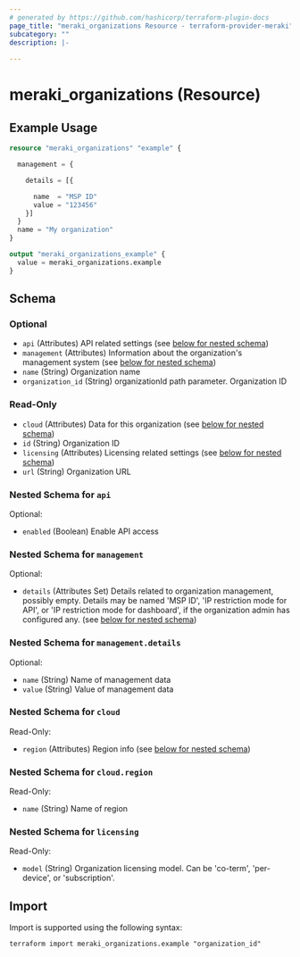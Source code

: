 ```yaml
---
# generated by https://github.com/hashicorp/terraform-plugin-docs
page_title: "meraki_organizations Resource - terraform-provider-meraki"
subcategory: ""
description: |-
  
---
```


# meraki_organizations (Resource)



## Example Usage

```terraform
resource "meraki_organizations" "example" {

  management = {

    details = [{

      name  = "MSP ID"
      value = "123456"
    }]
  }
  name = "My organization"
}

output "meraki_organizations_example" {
  value = meraki_organizations.example
}
```

<!-- schema generated by tfplugindocs -->
## Schema

### Optional

- `api` (Attributes) API related settings (see [below for nested schema](#nestedatt--api))
- `management` (Attributes) Information about the organization's management system (see [below for nested schema](#nestedatt--management))
- `name` (String) Organization name
- `organization_id` (String) organizationId path parameter. Organization ID

### Read-Only

- `cloud` (Attributes) Data for this organization (see [below for nested schema](#nestedatt--cloud))
- `id` (String) Organization ID
- `licensing` (Attributes) Licensing related settings (see [below for nested schema](#nestedatt--licensing))
- `url` (String) Organization URL

<a id="nestedatt--api"></a>
### Nested Schema for `api`

Optional:

- `enabled` (Boolean) Enable API access


<a id="nestedatt--management"></a>
### Nested Schema for `management`

Optional:

- `details` (Attributes Set) Details related to organization management, possibly empty. Details may be named 'MSP ID', 'IP restriction mode for API', or 'IP restriction mode for dashboard', if the organization admin has configured any. (see [below for nested schema](#nestedatt--management--details))

<a id="nestedatt--management--details"></a>
### Nested Schema for `management.details`

Optional:

- `name` (String) Name of management data
- `value` (String) Value of management data



<a id="nestedatt--cloud"></a>
### Nested Schema for `cloud`

Read-Only:

- `region` (Attributes) Region info (see [below for nested schema](#nestedatt--cloud--region))

<a id="nestedatt--cloud--region"></a>
### Nested Schema for `cloud.region`

Read-Only:

- `name` (String) Name of region



<a id="nestedatt--licensing"></a>
### Nested Schema for `licensing`

Read-Only:

- `model` (String) Organization licensing model. Can be 'co-term', 'per-device', or 'subscription'.

## Import

Import is supported using the following syntax:

```shell
terraform import meraki_organizations.example "organization_id"
```
